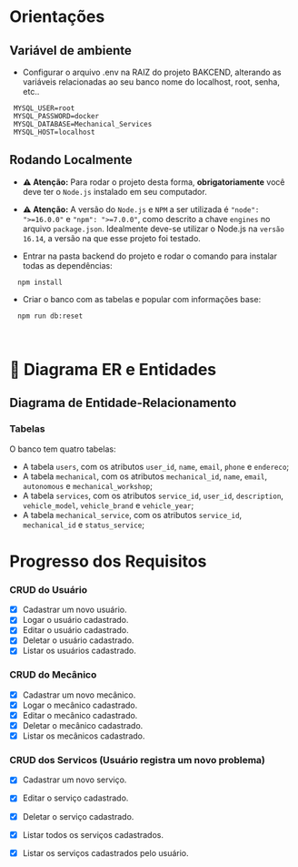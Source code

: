 # Orientações

  ## <strong>Variável de ambiente</strong>

   - Configurar o arquivo .env na RAIZ do projeto BAKCEND, alterando as variáveis relacionadas ao seu banco nome do localhost, root, senha, etc..
   
   ```
    MYSQL_USER=root
    MYSQL_PASSWORD=docker
    MYSQL_DATABASE=Mechanical_Services
    MYSQL_HOST=localhost
   ```
  ## <strong>Rodando Localmente</strong>

  - **:warning: Atenção:** Para rodar o projeto desta forma, **obrigatoriamente** você deve ter o `Node.js` instalado em seu computador.
  - **:warning: Atenção:** A versão do `Node.js` e `NPM` a ser utilizada é `"node": ">=16.0.0"` e `"npm": ">=7.0.0"`, como descrito a chave `engines` no arquivo `package.json`. Idealmente deve-se utilizar o Node.js na `versão 16.14`, a versão na que esse projeto foi testado.

  - Entrar na pasta backend do projeto e rodar o comando para instalar todas as dependências:
  ```
    npm install
  ```
  - Criar o banco com as tabelas e popular com informações base:

  ```
    npm run db:reset
  ```

  <br/>

# 🎲 Diagrama ER e Entidades

  ## Diagrama de Entidade-Relacionamento

  ### Tabelas

  O banco tem quatro tabelas: 
  - A tabela `users`, com os atributos `user_id`, `name`, `email`, `phone` e `endereco`;
  - A tabela `mechanical`, com os atributos `mechanical_id`, `name`, `email`, `autonomous` e `mechanical_workshop`;
  - A tabela `services`, com os atributos `service_id`, `user_id`, `description`, `vehicle_model`,  `vehicle_brand` e `vehicle_year`;
  - A tabela `mechanical_service`, com os atributos `service_id`, `mechanical_id` e `status_service`;

# Progresso dos Requisitos

### <strong>CRUD do Usuário</strong>

- [x] Cadastrar um novo usuário.
- [x] Logar o usuário cadastrado.
- [x] Editar o usuário cadastrado.
- [x] Deletar o usuário cadastrado.
- [x] Listar os usuários cadastrado.

### <strong>CRUD do Mecânico</strong>

- [x] Cadastrar um novo mecânico.
- [x] Logar o mecânico cadastrado.
- [x] Editar o mecânico cadastrado.
- [x] Deletar o mecânico cadastrado.
- [x] Listar os mecânicos cadastrado.

### <strong>CRUD dos Servicos (Usuário registra um novo problema)</strong>

- [x] Cadastrar um novo serviço.
- [x] Editar o serviço cadastrado.
- [x] Deletar o serviço cadastrado.
- [x] Listar todos os serviços cadastrados.
- [x] Listar os serviços cadastrados pelo usuário.

